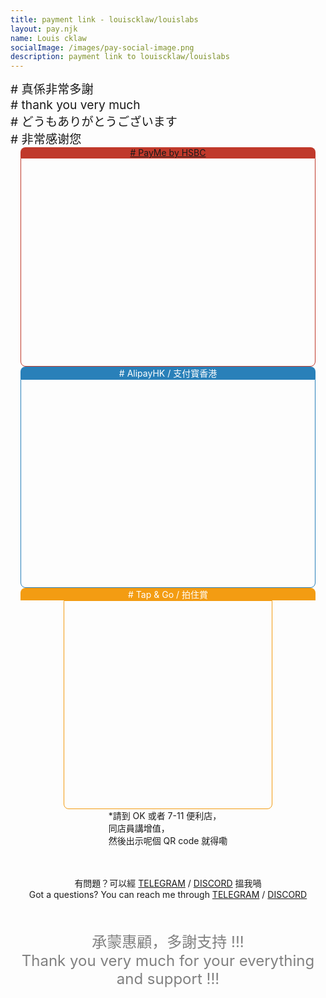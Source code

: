 ```yaml
---
title: payment link - louiscklaw/louislabs
layout: pay.njk
name: Louis cklaw
socialImage: /images/pay-social-image.png
description: payment link to louiscklaw/louislabs
---
```


<div class="thank-you-salutation">
  <div class="thank-you-text" style="font-size: 1.2rem;"># 真係非常多謝 </div>
  <div class="thank-you-text" style="font-size: 1.2rem;"># thank you very much</div>
  <div class="thank-you-text" style="font-size: 1.2rem;"># どうもありがとうございます</div>
  <div class="thank-you-text" style="font-size: 1.2rem;"># 非常感谢您</div>
</div>

<div class="pay-qr-row">
  <div class="qr-wrapper">
    <div style="
      background-color: #c0392b; 
      color: white; 
      text-align: center;
      margin-left: 1rem;
      margin-right: 1rem;
      border-radius: 0.5rem 0.5rem 0rem 0rem;
      ">
      <a href="https://payme.hsbc.com.hk">
        # PayMe by HSBC
      </a>
    </div>
    <div style="
      padding: 1rem;
      margin-left: 1rem;
      margin-right: 1rem;
      border-radius: 0rem 0rem 0.5rem 0.5rem;
      border: 1px solid #c0392b;
      display: flex;
      flex-direction: row;
      justify-content:center;
      align-items: center;
      ">
        <div style="
          height: 300px; 
          width: 300px;
          background-image: url('/images/pay/paycode.jpg');
          background-position: center -110px;
          background-size: 140%;
          background-repeat: no-repeat;
          ">
        </div>
      </div>
  </div>

  <div class="qr-wrapper">
    <div style="
      background-color: #2980b9; 
      color: white; 
      text-align: center;
      margin-left: 1rem;
      margin-right: 1rem;
      border-radius: 5px;
      border-radius: 0.5rem 0.5rem 0rem 0rem;
      ">
      # AlipayHK / 支付寳香港
    </div>
    <div style="
      padding: 1rem;
      margin-left: 1rem;
      margin-right: 1rem;
      border-radius: 0rem 0rem 0.5rem 0.5rem;
      border: 1px solid #2980b9;
      display: flex;
      flex-direction: row;
      justify-content:center;
      align-items: center;
      ">
        <div style="
          height: 300px; 
          width: 300px;
          background-image: url('/images/pay/alipay.jpg');
          background-position: center -310px;
          background-size: 200%;
          background-repeat: no-repeat;
          ">
        </div>
      </div>
  </div>

  <div class="qr-wrapper">
    <div style="
      background-color: #f39c12; 
      color: white; 
      text-align: center;
      margin-left: 1rem;
      margin-right: 1rem;
      border-radius: 5px;
      border-radius: 0.5rem 0.5rem 0rem 0rem;
      ">
        # Tap & Go / 拍住賞
      </div>
    <div style="
      display: flex;
      flex-direction:column;
      align-items: center;
    ">
      <div style="
        padding: 1rem;
        margin-left: 1rem;
        margin-right: 1rem;
        border-radius: 0rem 0rem 0.5rem 0.5rem;
        border: 1px solid #f39c12;
        display: flex;
        flex-direction: row;
        justify-content:center;
        align-items: center;
        ">
          <div style="
            height: 300px; 
            width: 300px;
            background-image: url('/images/pay/tap_n_go.jpg');
            background-position: center -180px;
            background-size: 180%;
            background-repeat: no-repeat;
            ">
          </div>
      </div>
        <div>
          <div>*請到 OK 或者 7-11 便利店，</div>
          <div>同店員講增值，</div>
          <div>然後出示呢個 QR code 就得嘞</div>
        </div>
    </div>
  </div>
</div>

<div 
  class="bottom-question"
  style="
  text-align: center; 
  margin-top: 3rem;
  ">
  <div>
    有問題？可以經 <a href="https://t.me/louislabs"> <i class="fab fa-telegram" target="_blank"></i> TELEGRAM</a> / <a href="https://t.me/louislabs"> <i class="fab fa-discord" target="_blank"></i> DISCORD</a> 搵我喎
  </div>
  <div>Got a questions? You can reach me through <a href="https://t.me/louislabs"> <i class="fab fa-telegram" target="_blank"></i> TELEGRAM</a> / <a href="https://t.me/louislabs"> <i class="fab fa-discord" target="_blank"></i> DISCORD</a></div>
</div>

<div 
  class="bottom-thank-you"
  style="
  color: gray; 
  margin-top: 3rem;
  font-size: 1.5rem;
  text-align: center;
  ">
  <div>承蒙惠顧，多謝支持 !!!</div>
  <div>Thank you very much for your everything and support !!!</div>
</div>

<div style="
  color: gray; 
  text-align: center;
  margin-top: 1rem;
  ">
</div>
